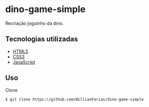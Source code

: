 # dino-game-simple

Recriação joguinho da dino.

## Tecnologias utilizadas

- [HTML5](https://developer.mozilla.org/pt-BR/docs/Web/HTML)
- [CSS3](https://developer.mozilla.org/pt-BR/docs/Archive/CSS3)
- [JavaScript](https://developer.mozilla.org/pt-BR/docs/Web/JavaScript)



## Uso
Clone
```bash
$ git clone https://github.com/WillianFarias/dino-game-simple
```


